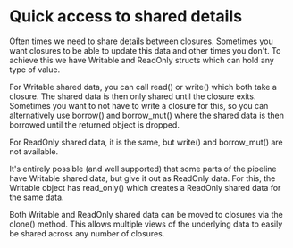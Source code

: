 # Quick access to shared details

Often times we need to share details between closures. Sometimes you want closures to be able to update this data and
other times you don't. To achieve this we have Writable and ReadOnly structs which can hold any type of value.

For Writable shared data, you can call read() or write() which both take a closure. The shared data is then only shared
until the closure exits. Sometimes you want to not have to write a closure for this, so you can alternatively use
borrow() and borrow_mut() where the shared data is then borrowed until the returned object is dropped.

For ReadOnly shared data, it is the same, but write() and borrow_mut() are not available.

It's entirely possible (and well supported) that some parts of the pipeline have Writable shared data, but give it out
as ReadOnly data. For this, the Writable object has read_only() which creates a ReadOnly shared data for the same data.

Both Writable and ReadOnly shared data can be moved to closures via the clone() method. This allows multiple views
of the underlying data to easily be shared across any number of closures.
